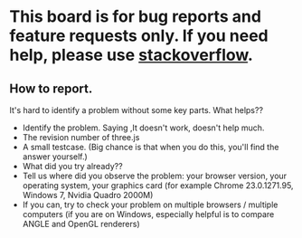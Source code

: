 # This board is for bug reports and feature requests only. If you need help, please use [stackoverflow](http://stackoverflow.com/questions/tagged/three.js).

## How to report.

It's hard to identify a problem without some key parts. What helps??

* Identify the problem. Saying ,It doesn't work, doesn't help much.
* The revision number of three.js
* A small testcase. (Big chance is that when you do this, you'll find the answer yourself.)
* What did you try already??
* Tell us where did you observe the problem: your browser version, your operating system, your graphics card (for example Chrome 23.0.1271.95, Windows 7, Nvidia Quadro 2000M)
* If you can, try to check your problem on multiple browsers / multiple computers (if you are on Windows, especially helpful is to compare ANGLE and OpenGL renderers)

